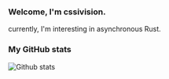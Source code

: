 ### Welcome, I'm cssivision.

currently, I'm interesting in asynchronous Rust.

### My GitHub stats
![Github stats](https://github-readme-stats.vercel.app/api?username=cssivision&show_icons=true)

